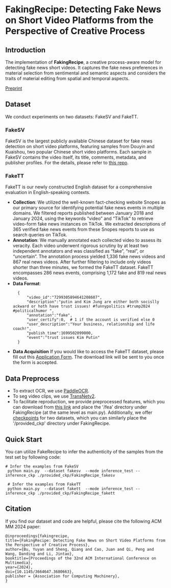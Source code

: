 # FakingRecipe: Detecting Fake News on Short Video Platforms from the Perspective of Creative Process
## Introduction
The implementation of **FakingRecipe**, a creative process-aware model for detecting fake news short videos. It
captures the fake news preferences in material selection from sentimental and semantic aspects and considers the traits of material editing from spatial and temporal aspects.

[Preprint](https://www.arxiv.org/abs/2407.16670)
<!-- ## File Structure
```shell
.
├── README  # * Instruction to this repo
├── requirements  # * Requirements for Conda Environment
├── data  # * Place data split & preprocessed data
├── models  # * Codes for FakingRecipe Model
├── utils  # * Codes for Training and Inference
├── main  # * Codes for Training and Inference
└── run  # * Codes for Training and Inference
    
``` -->

## Dataset
We conduct experiments on two datasets: FakeSV and FakeTT. 
### FakeSV
FakeSV is the largest publicly available Chinese dataset for fake news detection on short video platforms, featuring samples from
Douyin and Kuaishou, two popular Chinese short video platforms. Each sample in FakeSV contains the video itself, its title, comments, metadata, and publisher profiles. For the details, please refer to [this repo](https://github.com/ICTMCG/FakeSV).
### FakeTT
FakeTT is our newly constructed English dataset for a comprehensive evaluation in English-speaking contexts. 
- **Collection**: 
We utilized the well-known fact-checking website Snopes as our primary source for identifying potential fake news events in multiple domains. We filtered reports published between January 2018 and January 2024, using the keywords “video” and “TikTok” to retrieve video-form fake news instances on TikTok. We extracted descriptions of 365
verified fake news events from these Snopes reports to use as search queries on TikTok. 
- **Annotation**:
We manually annotated each collected video to assess its veracity. Each video underwent rigorous scrutiny by at least two independent annotators and was classified as “fake”, “real”, or “uncertain”. The annotation process yielded 1,336 fake news videos and 867 real news videos. After further filtering to include only videos shorter than three minutes, we formed the FakeTT dataset. FakeTT encompasses 286 news events, comprising 1,172 fake and 819 real news videos. 
- **Data Format**:
  ```
    {
        "video_id":"7299305894641208607",
        "description":"putin and Kim Jung are either both socislly ackward or hoth have trust issues! #funnypolitics #trump2024 #politicalhumor ",
        "annotation":"fake",
        "user_certify":0,  # 1 if the account is verified else 0
        "user_description":"Your business, relationship and life coach!",
        "publish_time":1699502099000,
        "event":"trust issues Kim Putin"
    }
  ```
- **Data Acquisition**
If you would like to access the FakeTT dataset, please fill out this [Application Form](https://forms.office.com/Pages/ResponsePage.aspx?id=DQSIkWdsW0yxEjajBLZtrQAAAAAAAAAAAAO__R5hy59UMEEyNENDVTlYMzZSRjlQQkIzRFg3TEpIMy4u). The download link will be sent to you once the form is accepted.

## Data Preprocess
- To extract OCR, we use [PaddleOCR](https://github.com/PaddlePaddle/PaddleOCR).
- To seg video clips, we use [TransNetv2](https://github.com/soCzech/TransNetV2).
- To facilitate reproduction, we provide preprocessed features, which you can download from [this link]() and place the '/fea' directory under FakingRecipe (at the same level as main.py). Additionally, we offer [checkpoints]() for two datasets, which you can similarly place the '/provided_ckp' directory under FakingRecipe.

## Quick Start
You can utilize FakeRecipe to infer the authenticity of the samples from the test set by following code:
 ```
 # Infer the examples from FakeSV
  python main.py  --dataset fakesv  --mode inference_test --inference_ckp ./provided_ckp/FakingRecipe_fakesv

  # Infer the examples from FakeTT
  python main.py  --dataset fakett  --mode inference_test --inference_ckp ./provided_ckp/FakingRecipe_fakett
  ```


## Citation
If you find our dataset and code are helpful, please cite the following ACM MM 2024 paper:
 ```
@inproceedings{fakingrecipe,
title={FakingRecipe: Detecting Fake News on Short Video Platforms from the Perspective of Creative Process},
author={Bu, Yuyan and Sheng, Qiang and Cao, Juan and Qi, Peng and Wang, Danding and Li, Jintao},
booktitle={Proceedings of the 32nd ACM International Conference on Multimedia},
year={2024},
doi={10.1145/3664647.3680663},
publisher = {Association for Computing Machinery},
}
  ```